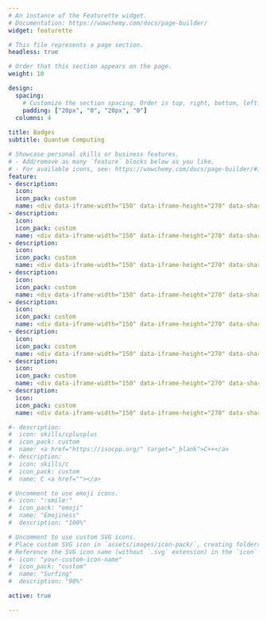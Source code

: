 ```yaml
---
# An instance of the Featurette widget.
# Documentation: https://wowchemy.com/docs/page-builder/
widget: featurette

# This file represents a page section.
headless: true

# Order that this section appears on the page.
weight: 10

design:
  spacing:
    # Customize the section spacing. Order is top, right, bottom, left.
    padding: ["20px", "0", "20px", "0"]
  columns: 4
  
title: Badges
subtitle: Quantum Computing

# Showcase personal skills or business features.
# - Add/remove as many `feature` blocks below as you like.
# - For available icons, see: https://wowchemy.com/docs/page-builder/#icons
feature:
- description:
  icon: 
  icon_pack: custom
  name: <div data-iframe-width="150" data-iframe-height="270" data-share-badge-id="43290778-f9d7-4827-a82a-b95cec99adcd" data-share-badge-host="https://www.credly.com"></div><script type="text/javascript" async src="//cdn.credly.com/assets/utilities/embed.js"></script>
- description:
  icon: 
  icon_pack: custom
  name: <div data-iframe-width="150" data-iframe-height="270" data-share-badge-id="63c7e088-b3ed-4147-bb80-997c372823e6" data-share-badge-host="https://www.credly.com"></div><script type="text/javascript" async src="//cdn.credly.com/assets/utilities/embed.js"></script>
- description:
  icon: 
  icon_pack: custom
  name: <div data-iframe-width="150" data-iframe-height="270" data-share-badge-id="e0ecc37a-1ea5-498f-9435-f86b21a9650e" data-share-badge-host="https://www.credly.com"></div><script type="text/javascript" async src="//cdn.credly.com/assets/utilities/embed.js"></script>
- description:
  icon: 
  icon_pack: custom
  name: <div data-iframe-width="150" data-iframe-height="270" data-share-badge-id="9ca3a285-e80c-410d-a971-8e708c348bce" data-share-badge-host="https://www.credly.com"></div><script type="text/javascript" async src="//cdn.credly.com/assets/utilities/embed.js"></script>
- description:
  icon: 
  icon_pack: custom
  name: <div data-iframe-width="150" data-iframe-height="270" data-share-badge-id="fc1891aa-cd6c-4c59-8e2a-2681a53629ab" data-share-badge-host="https://www.credly.com"></div><script type="text/javascript" async src="//cdn.credly.com/assets/utilities/embed.js"></script>
- description:
  icon: 
  icon_pack: custom
  name: <div data-iframe-width="150" data-iframe-height="270" data-share-badge-id="fca82852-bdef-4461-9b0f-414fd6de7b5e" data-share-badge-host="https://www.credly.com"></div><script type="text/javascript" async src="//cdn.credly.com/assets/utilities/embed.js"></script>
- description:
  icon: 
  icon_pack: custom
  name: <div data-iframe-width="150" data-iframe-height="270" data-share-badge-id="80d1ca51-a0c0-49d4-b936-afa7a5ed5c52" data-share-badge-host="https://www.credly.com"></div><script type="text/javascript" async src="//cdn.credly.com/assets/utilities/embed.js"></script>
- description:
  icon: 
  icon_pack: custom
  name: <div data-iframe-width="150" data-iframe-height="270" data-share-badge-id="1e93584a-5b7a-4acd-b847-55a134acfebb" data-share-badge-host="https://www.credly.com"></div><script type="text/javascript" async src="//cdn.credly.com/assets/utilities/embed.js"></script>

#- description:
#  icon: skills/cplusplus
#  icon_pack: custom
#  name: <a href="https://isocpp.org/" target="_blank">C++</a>
#- description:
#  icon: skills/c
#  icon_pack: custom
#  name: C <a href=""></a>

# Uncomment to use emoji icons.
#- icon: ":smile:"
#  icon_pack: "emoji"
#  name: "Emojiness"
#  description: "100%"  

# Uncomment to use custom SVG icons.
# Place custom SVG icon in `assets/images/icon-pack/`, creating folders if necessary.
# Reference the SVG icon name (without `.svg` extension) in the `icon` field.
#- icon: "your-custom-icon-name"
#  icon_pack: "custom"
#  name: "Surfing"
#  description: "90%"

active: true

---
```

